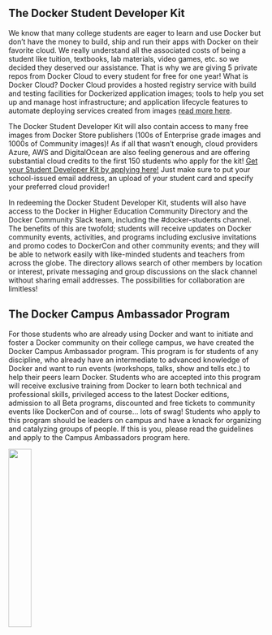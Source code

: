 
## The Docker Student Developer Kit

We know that many college students are eager to learn and use Docker but don’t have the money to build, ship and run their apps with Docker on their favorite cloud. We really understand all the associated costs of being a student like tuition, textbooks, lab materials, video games, etc. so we decided they deserved our assistance. That is why we are giving 5 private repos from Docker Cloud to every student for free for one year! What is Docker Cloud? Docker Cloud provides a hosted registry service with build and testing facilities for Dockerized application images; tools to help you set up and manage host infrastructure; and application lifecycle features to automate deploying services created from images [read more here](https://docs.docker.com/docker-cloud/).

The Docker Student Developer Kit will also contain access to many free images from Docker Store publishers (100s of Enterprise grade images and 1000s of Community images)! As if all that wasn’t enough, cloud providers Azure, AWS and DigitalOcean are also feeling generous and are offering substantial cloud credits to the first 150 students who apply for the kit! [Get your Student Developer Kit by applying here!](https://community.docker.com/registrations/groups/5260) Just make sure to put your school-issued email address, an upload of your student card and specify your preferred cloud provider!

In redeeming the Docker Student Developer Kit, students will also have access to the Docker in Higher Education Community Directory and the Docker Community Slack team, including the #docker-students channel. The benefits of this are twofold; students will receive updates on Docker community events, activities, and programs including exclusive invitations and promo codes to DockerCon and other community events; and they will be able to network easily with like-minded students and teachers from across the globe. The directory allows search of other members by location or interest, private messaging and group discussions on the slack channel without sharing email addresses. The possibilities for collaboration are limitless!

## The Docker Campus Ambassador Program
For those students who are already using Docker and want to initiate and foster a Docker community on their college campus, we have created the Docker Campus Ambassador program. This program is for students of any discipline, who already have an intermediate to advanced knowledge of Docker and want to run events (workshops, talks, show and tells etc.) to help their peers learn Docker. Students who are accepted into this program will receive exclusive training from Docker to learn both technical and professional skills, privileged access to the latest Docker editions, admission to all Beta programs, discounted and free tickets to community events like DockerCon and of course… lots of swag!  Students who apply to this program should be leaders on campus and have a knack for organizing and catalyzing groups of people. If this is you, please read the guidelines and apply to the Campus Ambassadors program here.

<img width="30%" height="30%" src="https://blog.docker.com/wp-content/uploads/campus.png">

 

